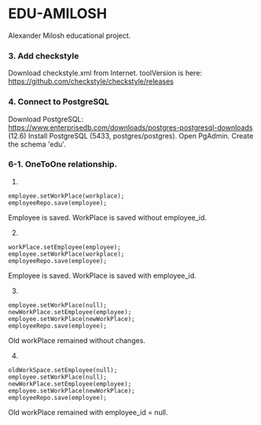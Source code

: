# EDU-AMILOSH
Alexander Milosh educational project.

### 3. Add checkstyle
Download checkstyle.xml from Internet. toolVersion is here: https://github.com/checkstyle/checkstyle/releases

### 4. Connect to PostgreSQL
Download PostgreSQL: https://www.enterprisedb.com/downloads/postgres-postgresql-downloads (12.6)
Install PostgreSQL (5433, postgres/postgres). Open PgAdmin. Create the schema 'edu'.

### 6-1. OneToOne relationship.
1) 
```
employee.setWorkPlace(workplace);
employeeRepo.save(employee);
```
Employee is saved. WorkPlace is saved without employee_id.

2)
```
workPlace.setEmployee(employee);
employee.setWorkPlace(workplace);
employeeRepo.save(employee);
```
Employee is saved. WorkPlace is saved with employee_id.

3)
```
employee.setWorkPlace(null);
newWorkPlace.setEmployee(employee);
employee.setWorkPlace(newWorkPlace);
employeeRepo.save(employee);
```
Old workPlace remained without changes.

4)
```
oldWorkSpace.setEmployee(null);
employee.setWorkPlace(null);
newWorkPlace.setEmployee(employee);
employee.setWorkPlace(newWorkPlace);
employeeRepo.save(employee);
```
Old workPlace remained with employee_id = null.